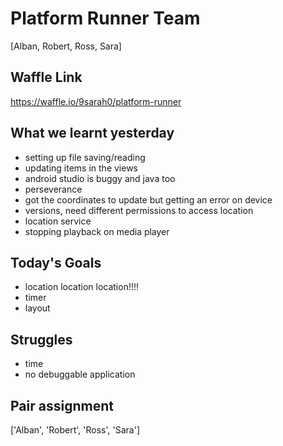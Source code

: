 # Platform Runner Team
 [Alban, Robert, Ross, Sara]

## Waffle Link
  https://waffle.io/9sarah0/platform-runner

## What we learnt yesterday
* setting up file saving/reading
* updating items in the views
* android studio is buggy and java too
* perseverance
* got the coordinates to update but getting an error on device
* versions, need different permissions to access location
* location service
* stopping playback on media player


## Today's Goals
* location location location!!!!
* timer
* layout


## Struggles
* time
* no debuggable application


## Pair assignment
['Alban', 'Robert', 'Ross', 'Sara']
